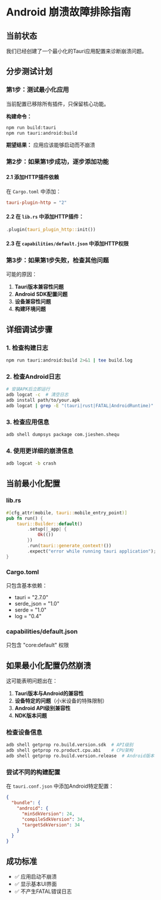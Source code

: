# Android 崩溃故障排除指南

## 当前状态

我们已经创建了一个最小化的Tauri应用配置来诊断崩溃问题。

## 分步测试计划

### 第1步：测试最小化应用
当前配置已移除所有插件，只保留核心功能。

**构建命令：**
```bash
npm run build:tauri
npm run tauri:android:build
```

**期望结果：** 应用应该能够启动而不崩溃

### 第2步：如果第1步成功，逐步添加功能

#### 2.1 添加HTTP插件依赖
在 `Cargo.toml` 中添加：
```toml
tauri-plugin-http = "2"
```

#### 2.2 在 `lib.rs` 中添加HTTP插件：
```rust
.plugin(tauri_plugin_http::init())
```

#### 2.3 在 `capabilities/default.json` 中添加HTTP权限

### 第3步：如果第1步失败，检查其他问题

可能的原因：
1. **Tauri版本兼容性问题**
2. **Android SDK配置问题** 
3. **设备兼容性问题**
4. **构建环境问题**

## 详细调试步骤

### 1. 检查构建日志
```bash
npm run tauri:android:build 2>&1 | tee build.log
```

### 2. 检查Android日志
```bash
# 安装APK后立即运行
adb logcat -c  # 清空日志
adb install path/to/your.apk
adb logcat | grep -E "(tauri|rust|FATAL|AndroidRuntime)"
```

### 3. 检查应用信息
```bash
adb shell dumpsys package com.jieshen.shequ
```

### 4. 使用更详细的崩溃信息
```bash
adb logcat -b crash
```

## 当前最小化配置

### lib.rs
```rust
#[cfg_attr(mobile, tauri::mobile_entry_point)]
pub fn run() {
    tauri::Builder::default()
        .setup(|_app| {
            Ok(())
        })
        .run(tauri::generate_context!())
        .expect("error while running tauri application");
}
```

### Cargo.toml
只包含基本依赖：
- tauri = "2.7.0"
- serde_json = "1.0" 
- serde = "1.0"
- log = "0.4"

### capabilities/default.json
只包含 "core:default" 权限

## 如果最小化配置仍然崩溃

这可能表明问题出在：

1. **Tauri版本与Android的兼容性**
2. **设备特定的问题**（小米设备的特殊限制）
3. **Android API级别兼容性**
4. **NDK版本问题**

### 检查设备信息
```bash
adb shell getprop ro.build.version.sdk  # API级别
adb shell getprop ro.product.cpu.abi    # CPU架构
adb shell getprop ro.build.version.release  # Android版本
```

### 尝试不同的构建配置

在 `tauri.conf.json` 中添加Android特定配置：
```json
{
  "bundle": {
    "android": {
      "minSdkVersion": 24,
      "compileSdkVersion": 34,
      "targetSdkVersion": 34
    }
  }
}
```

## 成功标准

- ✅ 应用启动不崩溃
- ✅ 显示基本UI界面
- ✅ 不产生FATAL错误日志 
